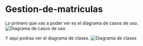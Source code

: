 # Gestion-de-matriculas

Lo primero que vas a poder ver es el diagrama de casos de uso.
![Diagrama de casos de uso](https://user-images.githubusercontent.com/118897871/219031613-7e954832-2cfb-4ec2-a764-ae28cacfdaa7.jpg)

Y aquí podras ver el diagrama de clases.
![Diagrama de clases](https://user-images.githubusercontent.com/118897871/219034334-b4e75292-bff1-41f0-9036-13540e34bf81.jpg)
